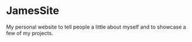 # JamesSite
My personal website to tell people a little about myself and to showcase a few of my projects.
